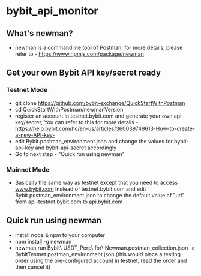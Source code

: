 # bybit_api_monitor
## What's newman?
- newman is a commandline tool of Postman; for more details, please refer to - https://www.npmjs.com/package/newman

## Get your own Bybit API key/secret ready
### Testnet Mode
- git clone https://github.com/bybit-exchange/QuickStartWithPostman
- cd QuickStartWithPostman/newmanVersion
- register an account in testnet.bybit.com and generate your own api key/secret; You can refer to this for more details - https://help.bybit.com/hc/en-us/articles/360039749613-How-to-create-a-new-API-key-
- edit Bybit.postman_environment.json and change the values for bybit-api-key and bybit-api-secret accordingly
- Go to next step - "Quick run using newman"

### Mainnet Mode
- Basically the same way as testnet except that you need to access www.bybit.com instead of testnet.bybit.com and edit Bybit.postman_environment.json to change the default value of "url" from api-testnet.bybit.com to api.bybit.com

## Quick run using newman

- install node & npm to your computer
- npm install -g newman
- newman run Bybit\ USDT_Perp\ for\ Newman.postman_collection.json -e BybitTestnet.postman_environment.json (this would place a testing order using the pre-configured account in testnet, read the order and then cancel it)


